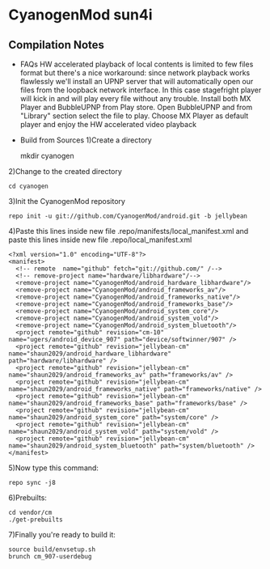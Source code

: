 CyanogenMod sun4i
===============
Compilation Notes
-----------------

* FAQs
HW accelerated playback of local contents is limited to few files format but there's a nice workaround: since network playback works flawlessly we'll install an UPNP server that will automatically open our files from the loopback network interface. In this case stagefright player will kick in and will play every file without any trouble.
Install both MX Player and BubbleUPNP from Play store. Open BubbleUPNP and from "Library" section select the file to play. Choose MX Player as default player and enjoy the HW accelerated video playback

* Build from Sources
1)Create a directory

	mkdir cyanogen

2)Change to the created directory

	cd cyanogen

3)Init the CyanogenMod repository

	repo init -u git://github.com/CyanogenMod/android.git -b jellybean

4)Paste this lines inside new file .repo/manifests/local_manifest.xml
and paste this lines inside new file .repo/local_manifest.xml

	<?xml version="1.0" encoding="UTF-8"?>
	<manifest>
	  <!-- remote  name="github" fetch="git://github.com/" /-->
	  <!-- remove-project name="hardware/libhardware"/-->
	  <remove-project name="CyanogenMod/android_hardware_libhardware"/>
	  <remove-project name="CyanogenMod/android_frameworks_av"/>
	  <remove-project name="CyanogenMod/android_frameworks_native"/>
	  <remove-project name="CyanogenMod/android_frameworks_base"/>
	  <remove-project name="CyanogenMod/android_system_core"/>
	  <remove-project name="CyanogenMod/android_system_vold"/>
	  <remove-project name="CyanogenMod/android_system_bluetooth"/>
	  <project remote="github" revision="cm-10" name="ugers/android_device_907" path="device/softwinner/907" />
	  <project remote="github" revision="jellybean-cm" name="shaun2029/android_hardware_libhardware" path="hardware/libhardware" />
	  <project remote="github" revision="jellybean-cm" name="shaun2029/android_frameworks_av" path="frameworks/av" />
	  <project remote="github" revision="jellybean-cm" name="shaun2029/android_frameworks_native" path="frameworks/native" />
	  <project remote="github" revision="jellybean-cm" name="shaun2029/android_frameworks_base" path="frameworks/base" />
	  <project remote="github" revision="jellybean-cm" name="shaun2029/android_system_core" path="system/core" />
	  <project remote="github" revision="jellybean-cm" name="shaun2029/android_system_vold" path="system/vold" />
	  <project remote="github" revision="jellybean-cm" name="shaun2029/android_system_bluetooth" path="system/bluetooth" />
	</manifest>

5)Now type this command:

	repo sync -j8

6)Prebuilts:

	cd vendor/cm
	./get-prebuilts

7)Finally you're ready to build it:

	source build/envsetup.sh
	brunch cm_907-userdebug
